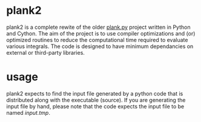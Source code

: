 # plank2

plank2 is a complete rewite of the older [plank.py](https://github.com/HemanthHaridas/plank.py) project written in Python and Cython.
The aim of the project is to use compiler optimizations and (or) optimized routines to reduce the computational time required to evaluate various integrals. The code is designed to have minimum dependancies on external or third-party libraries.

# usage

plank2 expects to find the input file generated by a python code that is distributed along with the executable (source). If you are generating the input file by hand, please note that the code expects the input file to be named *input.tmp*.

